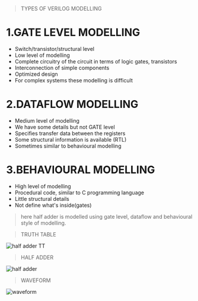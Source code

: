 >TYPES OF VERILOG MODELLING
<h1>1.GATE LEVEL MODELLING</h1>

- Switch/transistor/structural level
- Low level of modelling 
- Complete circuitry of the circuit in terms of logic gates, transistors
- Interconnection of simple components
- Optimized design 
- For complex systems these modelling is difficult

<h1>2.DATAFLOW MODELLING </h1>

- Medium level of modelling 
- We have some details but not GATE level
- Specifies transfer data between the registers
- Some structural information is available (RTL)
- Sometimes similar to behavioural modelling

<h1>3.BEHAVIOURAL MODELLING </h1>

- High level of modelling
- Procedural code, similar to C programming language
- Little structural details
- Not define what's inside(gates)

>here half adder is modelled using gate level, dataflow and behavioural style of modelling.

>TRUTH TABLE


![half adder TT](https://user-images.githubusercontent.com/123290522/233148692-e23c8197-ad05-4f2c-9628-eb615544e539.jpg)



>HALF ADDER

![half adder](https://user-images.githubusercontent.com/123290522/229544554-aca1670d-9d66-40cd-b6b5-a3e4aa5162aa.jpeg)

>WAVEFORM


![waveform](https://user-images.githubusercontent.com/123290522/230114445-1009a3de-c98a-45da-9252-97853217c442.png)





